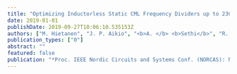 ```yaml
---
title: "Optimizing Inductorless Static CML Frequency Dividers up to 23GHz Output Using 45nm CMOS PD-SOI"
date: 2019-01-01
publishDate: 2019-09-27T10:06:10.535153Z
authors: ["M. Hietanen", "J. P. Aikio", "<b>A. </b> <b>Sethi</b>", "R. Akbar", "T. Rahkonen", "A. Pärssinen"]
publication_types: ["0"]
abstract: ""
featured: false
publication: "*Proc. IEEE Nordic Circuits and Systems Conf. (NORCAS): NORCHIP and Int. Symp. of System-on-Chip (SoC)*"
---
```


